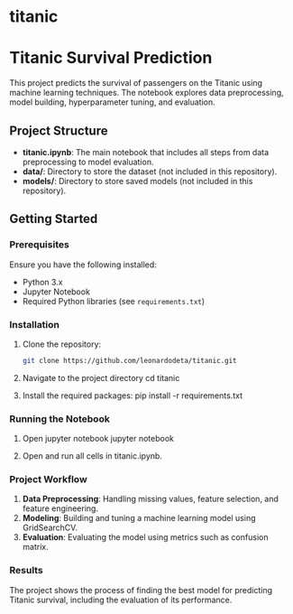 # titanic
# Titanic Survival Prediction

This project predicts the survival of passengers on the Titanic using machine learning techniques. The notebook explores data preprocessing, model building, hyperparameter tuning, and evaluation.

## Project Structure

- **titanic.ipynb**: The main notebook that includes all steps from data preprocessing to model evaluation.
- **data/**: Directory to store the dataset (not included in this repository).
- **models/**: Directory to store saved models (not included in this repository).

## Getting Started

### Prerequisites

Ensure you have the following installed:

- Python 3.x
- Jupyter Notebook
- Required Python libraries (see `requirements.txt`)

### Installation

1. Clone the repository:

   ```bash
   git clone https://github.com/leonardodeta/titanic.git

2. Navigate to the project directory
   cd titanic

3. Install the required packages:
   pip install -r requirements.txt

### Running the Notebook
1. Open jupyter notebook
   jupyter notebook

2. Open and run all cells in titanic.ipynb.

### Project Workflow
1. **Data Preprocessing**: Handling missing values, feature selection, and feature engineering.
2. **Modeling**: Building and tuning a machine learning model using GridSearchCV.
3. **Evaluation**: Evaluating the model using metrics such as confusion matrix.

### Results
The project shows the process of finding the best model for predicting Titanic survival, including the evaluation of its performance.
